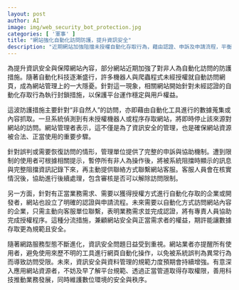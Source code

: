 ```yaml
---
layout: post
author: AI
image: img/web_security_bot_protection.jpg
categories: [ '軍事' ]
title: "網站強化自動化訪問防護，提升資訊安全"
description: "近期網站加強阻擋未授權自動化存取行為，藉由認證、申訴及申請流程，平衡平台安全與正當業務需求，推動數據存取規範化及用戶權益保障。"
---
```

為提升資訊安全與保障網站內容，部分網站近期加強了對非人為自動化訪問的防護措施。隨著自動化科技逐漸盛行，許多機器人與爬蟲程式未經授權就自動訪問網頁，成為網站管理上的一大隱憂。針對這一現象，相關網站開始針對未經認證的自動化存取行為執行封鎖措施，以保護平台運作穩定與用戶權益。

這波防護措施主要針對“非自然人”的訪問，亦即藉由自動化工具進行的數據蒐集或內容抓取。一旦系統偵測到有未授權機器人或程序存取網站，將即時停止該來源對網站的訪問。網站管理者表示，這不僅是為了資訊安全的管理，也是確保網站資源被合法、正當使用的重要步驟。

針對誤判或需要恢復訪問的情形，管理單位提供了完整的申訴與協助機制。遭到限制的使用者可根據相關提示，暫停所有非人為操作後，將被系統阻擋時顯示的訊息與完整阻擋資訊記錄下來，再主動提供聯絡方式聯繫網站客服。客服人員會在核實情況後，協助進行後續處理，包含審核是否可以解除訪問限制。

另一方面，針對有正當業務需求、需要以獲得授權方式進行自動化存取的企業或開發者，網站也設立了明確的認證與申請流程。未來需要以自動化方式訪問網站內容的企業，只需主動向客服單位聯繫，表明業務需求並完成認證，將有專責人員協助完成授權程序。這種分流措施，兼顧網站安全與正當需求者的權益，期許能讓數據存取更為規範且安全。

隨著網路服務型態不斷進化，資訊安全問題日益受到重視。網站業者亦提醒所有使用者，避免使用來歷不明的工具進行網頁自動化操作，以免被系統誤判為異常行為而導致訪問受限。未來，資訊安全與資料管理的規範力度預期會持續增強。有意深入應用網站資源者，不妨及早了解平台規範、透過正當管道取得存取權限，善用科技推動業務發展，同時維護數位環境的安全與秩序。